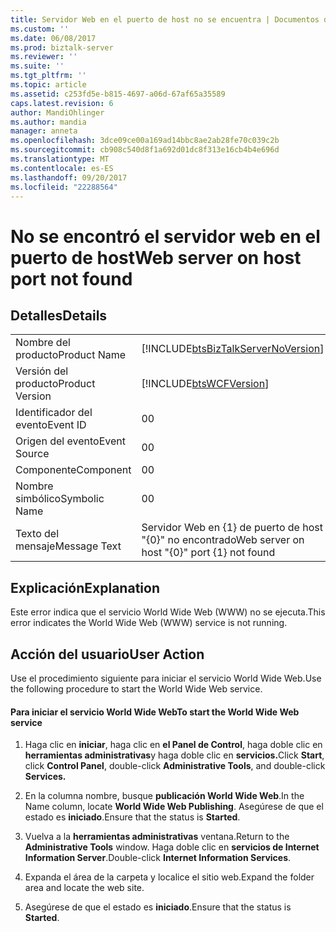 ```yaml
---
title: Servidor Web en el puerto de host no se encuentra | Documentos de Microsoft
ms.custom: ''
ms.date: 06/08/2017
ms.prod: biztalk-server
ms.reviewer: ''
ms.suite: ''
ms.tgt_pltfrm: ''
ms.topic: article
ms.assetid: c253fd5e-b815-4697-a06d-67af65a35589
caps.latest.revision: 6
author: MandiOhlinger
ms.author: mandia
manager: anneta
ms.openlocfilehash: 3dce09ce00a169ad14bbc8ae2ab28fe70c039c2b
ms.sourcegitcommit: cb908c540d8f1a692d01dc8f313e16cb4b4e696d
ms.translationtype: MT
ms.contentlocale: es-ES
ms.lasthandoff: 09/20/2017
ms.locfileid: "22288564"
---
```

# <a name="web-server-on-host-port-not-found"></a><span data-ttu-id="88268-102">No se encontró el servidor web en el puerto de host</span><span class="sxs-lookup"><span data-stu-id="88268-102">Web server on host port not found</span></span>
## <a name="details"></a><span data-ttu-id="88268-103">Detalles</span><span class="sxs-lookup"><span data-stu-id="88268-103">Details</span></span>  
  
|||  
|-|-|  
|<span data-ttu-id="88268-104">Nombre del producto</span><span class="sxs-lookup"><span data-stu-id="88268-104">Product Name</span></span>|[!INCLUDE[btsBizTalkServerNoVersion](../includes/btsbiztalkservernoversion-md.md)]|  
|<span data-ttu-id="88268-105">Versión del producto</span><span class="sxs-lookup"><span data-stu-id="88268-105">Product Version</span></span>|[!INCLUDE[btsWCFVersion](../includes/btswcfversion-md.md)]|  
|<span data-ttu-id="88268-106">Identificador del evento</span><span class="sxs-lookup"><span data-stu-id="88268-106">Event ID</span></span>|<span data-ttu-id="88268-107">0</span><span class="sxs-lookup"><span data-stu-id="88268-107">0</span></span>|  
|<span data-ttu-id="88268-108">Origen del evento</span><span class="sxs-lookup"><span data-stu-id="88268-108">Event Source</span></span>|<span data-ttu-id="88268-109">0</span><span class="sxs-lookup"><span data-stu-id="88268-109">0</span></span>|  
|<span data-ttu-id="88268-110">Componente</span><span class="sxs-lookup"><span data-stu-id="88268-110">Component</span></span>|<span data-ttu-id="88268-111">0</span><span class="sxs-lookup"><span data-stu-id="88268-111">0</span></span>|  
|<span data-ttu-id="88268-112">Nombre simbólico</span><span class="sxs-lookup"><span data-stu-id="88268-112">Symbolic Name</span></span>|<span data-ttu-id="88268-113">0</span><span class="sxs-lookup"><span data-stu-id="88268-113">0</span></span>|  
|<span data-ttu-id="88268-114">Texto del mensaje</span><span class="sxs-lookup"><span data-stu-id="88268-114">Message Text</span></span>|<span data-ttu-id="88268-115">Servidor Web en {1} de puerto de host "{0}" no encontrado</span><span class="sxs-lookup"><span data-stu-id="88268-115">Web server on host "{0}" port {1} not found</span></span>|  
  
## <a name="explanation"></a><span data-ttu-id="88268-116">Explicación</span><span class="sxs-lookup"><span data-stu-id="88268-116">Explanation</span></span>  
 <span data-ttu-id="88268-117">Este error indica que el servicio World Wide Web (WWW) no se ejecuta.</span><span class="sxs-lookup"><span data-stu-id="88268-117">This error indicates the World Wide Web (WWW) service is not running.</span></span>  
  
## <a name="user-action"></a><span data-ttu-id="88268-118">Acción del usuario</span><span class="sxs-lookup"><span data-stu-id="88268-118">User Action</span></span>  
 <span data-ttu-id="88268-119">Use el procedimiento siguiente para iniciar el servicio World Wide Web.</span><span class="sxs-lookup"><span data-stu-id="88268-119">Use the following procedure to start the World Wide Web service.</span></span>  
  
#### <a name="to-start-the-world-wide-web-service"></a><span data-ttu-id="88268-120">Para iniciar el servicio World Wide Web</span><span class="sxs-lookup"><span data-stu-id="88268-120">To start the World Wide Web service</span></span>  
  
1.  <span data-ttu-id="88268-121">Haga clic en **iniciar**, haga clic en **el Panel de Control**, haga doble clic en **herramientas administrativas**y haga doble clic en **servicios.**</span><span class="sxs-lookup"><span data-stu-id="88268-121">Click **Start**, click **Control Panel**, double-click **Administrative Tools**, and double-click **Services.**</span></span>  
  
2.  <span data-ttu-id="88268-122">En la columna nombre, busque **publicación World Wide Web**.</span><span class="sxs-lookup"><span data-stu-id="88268-122">In the Name column, locate **World Wide Web Publishing**.</span></span> <span data-ttu-id="88268-123">Asegúrese de que el estado es **iniciado**.</span><span class="sxs-lookup"><span data-stu-id="88268-123">Ensure that the status is **Started**.</span></span>  
  
3.  <span data-ttu-id="88268-124">Vuelva a la **herramientas administrativas** ventana.</span><span class="sxs-lookup"><span data-stu-id="88268-124">Return to the **Administrative Tools** window.</span></span> <span data-ttu-id="88268-125">Haga doble clic en **servicios de Internet Information Server**.</span><span class="sxs-lookup"><span data-stu-id="88268-125">Double-click **Internet Information Services**.</span></span>  
  
4.  <span data-ttu-id="88268-126">Expanda el área de la carpeta y localice el sitio web.</span><span class="sxs-lookup"><span data-stu-id="88268-126">Expand the folder area and locate the web site.</span></span>  
  
5.  <span data-ttu-id="88268-127">Asegúrese de que el estado es **iniciado**.</span><span class="sxs-lookup"><span data-stu-id="88268-127">Ensure that the status is **Started**.</span></span>